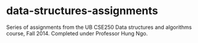 data-structures-assignments
===========================

Series of assignments from the UB CSE250 Data structures and algorithms course, Fall 2014.  Completed under Professor Hung Ngo.
